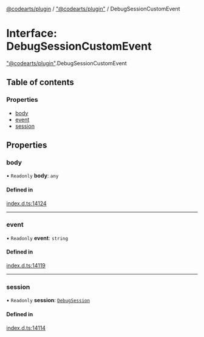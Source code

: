 [@codearts/plugin](../README.md) / ["@codearts/plugin"](../modules/_codearts_plugin_.md) / DebugSessionCustomEvent

# Interface: DebugSessionCustomEvent

["@codearts/plugin"](../modules/_codearts_plugin_.md).DebugSessionCustomEvent

## Table of contents

### Properties

- [body](codearts_plugin_.DebugSessionCustomEvent.md#body)
- [event](codearts_plugin_.DebugSessionCustomEvent.md#event)
- [session](codearts_plugin_.DebugSessionCustomEvent.md#session)

## Properties

### body

• `Readonly` **body**: `any`

#### Defined in

[index.d.ts:14124](https://github.com/huaweicloud/cloudide-plugin-api/blob/203b986/index.d.ts#L14124)

___

### event

• `Readonly` **event**: `string`

#### Defined in

[index.d.ts:14119](https://github.com/huaweicloud/cloudide-plugin-api/blob/203b986/index.d.ts#L14119)

___

### session

• `Readonly` **session**: [`DebugSession`](codearts_plugin_.DebugSession.md)

#### Defined in

[index.d.ts:14114](https://github.com/huaweicloud/cloudide-plugin-api/blob/203b986/index.d.ts#L14114)
